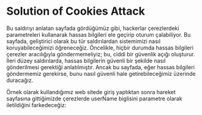 # Solution of Cookies Attack

Bu saldırıyı anlatan sayfada gördüğümüz gibi, hackerlar çerezlerdeki parametreleri kullanarak hassas bilgileri ele geçirip oturum çalabiliyor. Bu sayfada, geliştirici olarak bu tür saldırılardan sistemimizi nasıl koruyabileceğimizi öğreneceğiz. Öncelikle, hiçbir durumda hassas bilgileri çerezler aracılığıyla göndermemeliyiz; bu, ciddi bir güvenlik açığı oluşturur. İleri düzey saldırılarda, hassas bilgilerin güvenli bir şekilde nasıl gönderilmesi gerektiği anlatılmıştır. Ancak bu sayfada, eğer hassas bilgileri göndermemiz gerekirse, bunu nasıl güvenli hale getirebileceğimiz üzerinde duracağız.

Örnek olarak kullandığımız web sitede giriş yaptıktan sonra hareket sayfasına gittiğimizde çerezlerde userName biglisini parametre olarak iletildiğini farkedeceğiz:
